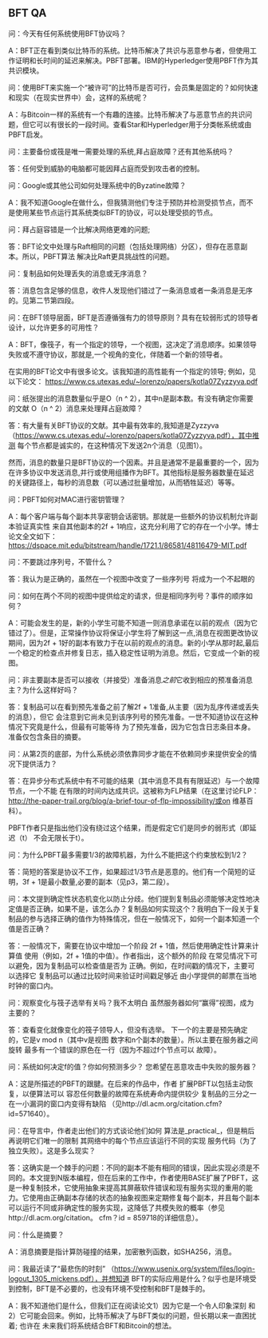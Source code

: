 ## BFT QA

问：今天有任何系统使用BFT协议吗？

A：BFT正在看到类似比特币的系统。比特币解决了共识与恶意参与者，但使用工作证明和长时间的延迟来解决。PBFT部署。IBM的Hyperledger使用PBFT作为其共识模块。

问：使用BFT来实施一个“被许可”的比特币是否可行，会员集是固定的？如何快速和现实（在现实世界中）会，这样的系统呢？

A：与Bitcoin一样的系统有一个有趣的连接。比特币解决了与恶意节点的共识问题，但它可以有很长的一段时间。查看Star和Hyperledger用于分类帐系统或由PBFT启发。

问：主要备份或筏是唯一需要处理的系统,拜占庭故障？还有其他系统吗？

答：任何受到威胁的电脑都可能因拜占庭而受到攻击者的控制。 

问：Google或其他公司如何处理系统中的Byzatine故障？

A：我不知道Google在做什么，但我猜测他们专注于预防并检测受损节点，而不是使用某些节点运行其系统类似BFT的协议，可以处理受损的节点。

问：拜占庭容错是一个比解决网络更难的问题;

答：BFT论文中处理与Raft相同的问题（包括处理网络）分区），但存在恶意副本。所以，PBFT算法
解决比Raft更具挑战性的问题。

问：复制品如何处理丢失的消息或无序消息？

答：消息包含足够的信息，收件人发现他们错过了一条消息或者一条消息是无序的。见第二节第四段。

问：在BFT领导层面，BFT是否遵循强有力的领导原则？具有在较弱形式的领导者设计，以允许更多的可用性？

A：BFT，像筏子，有一个指定的领导，一个视图，这决定了消息顺序。如果领导失败或不遵守协议，那就是,一个视角的变化，伴随着一个新的领导者。

在实用的BFT论文中有很多论文。该我知道的高性能有一个指定的领导; 例如，见
以下论文：
https://www.cs.utexas.edu/~lorenzo/papers/kotla07Zyzzyva.pdf

问：纸张提出的消息数量似乎是O（n ^ 2），其中n是副本数。有没有确定你需要的文献
O（n ^ 2）消息来处理拜占庭故障？

答：有大量有关BFT协议的文献。其中最有效率的,我知道是Zyzzyva
（https://www.cs.utexas.edu/~lorenzo/papers/kotla07Zyzzyva.pdf），其中推测
每个节点都是诚实的，在这种情况下发送2n个消息（见图1）。

然而，消息的数量只是BFT协议的一个因素。并且是通常不是最重要的一个，因为在许多协议中发送消息,并行或使用组播作为BFT。其他指标是服务器数量在延迟的关键路径上，每秒的消息数（可以通过批量增加，从而牺牲延迟）等等。

问：PBFT如何对MAC进行密钥管理？

A：每个客户端与每个副本共享密钥会话密钥。那就是一些额外的协议机制允许副本验证真实性
来自其他副本的2f + 1响应，这充分利用了它的存在一个小学。博士论文全文如下：
https://dspace.mit.edu/bitstream/handle/1721.1/86581/48116479-MIT.pdf


问：不要跳过序列号，不管什么？

答：我认为是正确的，虽然在一个视图中改变了一些序列号
将成为一个不起眼的

问：如何在两个不同的视图中提供给定的请求，但是相同序列号？事件的顺序如何？

A：可能会发生的是，新的小学生可能不知道一则消息承诺在以前的观点（因为它错过了）。但是，正常操作协议将保证小学生将了解到这一点,消息在视图更改协议期间，因为2f + 1好的副本有致力于在以前的观点的消息。新的小学从那时起,最后一个稳定的检查点并修复日志，插入稳定性证明为消息。然后，它变成一个新的视图。

问：非主要副本是否可以接收（并接受）准备消息*之前*它收到相应的预准备消息
主？为什么这样好吗？

答：复制品可以在看到预先准备之前了解2f + 1准备,从主要（因为乱序传递或丢失的消息），但它
会注意到它尚未见到该序列号的预先准备。一世不知道协议在这种情况下究竟是什么，但最有可能等待
为了预先准备，因为它包含日志条目本身。准备仅包含条目的摘要。

问：从第2页的底部，为什么系统必须依靠同步才能在不依赖同步来提供安全的情况下提供活力？

答：在异步分布式系统中有不可能的结果（其中消息不具有有限延迟）与一个故障节点，一个不能
在有限的时间内达成共识。这被称为FLP结果（在这里讨论FLP：
http://the-paper-trail.org/blog/a-brief-tour-of-flp-impossibility/或on
维基百科）。

PBFT作者只是指出他们没有绕过这个结果，而是假定它们是同步的弱形式（即延迟（t）
不会无限长于t）。

问：为什么PBFT最多需要1/3的故障机器，为什么不能把这个约束放松到1/2？

答：简短的答案是协议不工作，如果超过1/3节点是恶意的。他们有一个简短的证明，3f + 1是最小数量,必要的副本（见p3，第二段）。

问：本文提到确定性状态机变化以防止分歧。他们提到复制品必须能够决定性地决定值是否正确，如果不是，该怎么办？复制品如何实现这个？我明白下一段关于复制品的参与选择正确的值作为特殊情况，但在一般情况下，如何一个副本知道一个值是否正确？

答：一般情况下，需要在协议中增加一个阶段
2f + 1值，然后使用确定性计算来计算值
使用（例如，2f + 1值的中值）。作者指出，这个额外的阶段
在常见情况下可以避免，因为复制品可以检查值是否为
正确。例如，在时间戳的情况下，主要可以选择它
复制品可以通过比较时间来验证时间戳足够近
由小学提供的邮票在当地时钟的窗口内。


问：观察变化与筏子选举有关吗？我不太明白
虽然服务器如何“赢得”视图，成为主要的？

答：查看变化就像变化的筏子领导人，但没有选举。
下一个的主要是预先确定的，它是v mod n（其中v是视图
数字和n个副本的数量）。所以主要在服务器之间旋转
最多有一个错误的原色在一行（因为不超过f个节点可以
故障）。

问：系统如何决定f的值？你如何预测多少？
您希望在恶意攻击中失败的服务器？

A：这是所描述的PBFT的跟腱。在后来的作品中，作者
扩展PBFT以包括主动恢复，以便算法可以
容忍任何数量的故障在系统寿命内提供较少
复制品的三分之一在一小漏洞的窗口内变得有缺陷
（见http://dl.acm.org/citation.cfm?id=571640）。

问：在导言中，作者走出他们的方式谈论他们如何
算法是_practical_，但是稍后再说明它们唯一的限制
其网络中的每个节点应该运行不同的实现
服务代码（为了独立失败）。这是多么现实？

答：这确实是一个棘手的问题：不同的副本不能有相同的错误，因此实现必须是不同的。本文提到N版本编程，但在后来的工作中，作者使用BASE扩展了PBFT，这是一种复制技术，它使用抽象来提高其屏蔽软件错误和现有服务实现的重用的能力。它使用由正确副本存储的状态的抽象视图来定期修复每个副本，并且每个副本可以运行不同或非确定性的服务实现，这降低了共模失败的概率（参见http://dl.acm.org/citation。 cfm？id = 859718的详细信息）。

问：什么是摘要？

A：消息摘要是指计算防碰撞的结果，加密散列函数，如SHA256，消息。

问：我最近读了“最悲伤的时刻”
（https://www.usenix.org/system/files/login-logout_1305_mickens.pdf），并想知道
BFT的实际应用是什么？似乎也是环境受到控制，BFT是不必要的，也没有环境不受控制和BFT是棘手的。

A：我不知道他们是什么，但我们正在阅读论文1）因为它是一个令人印象深刻 和2）它可能会回来。例如，比特币解决了与BFT类似的问题，但长期以来一直困扰着; 也许在
未来我们将系统结合BFT和Bitcoin的想法。
